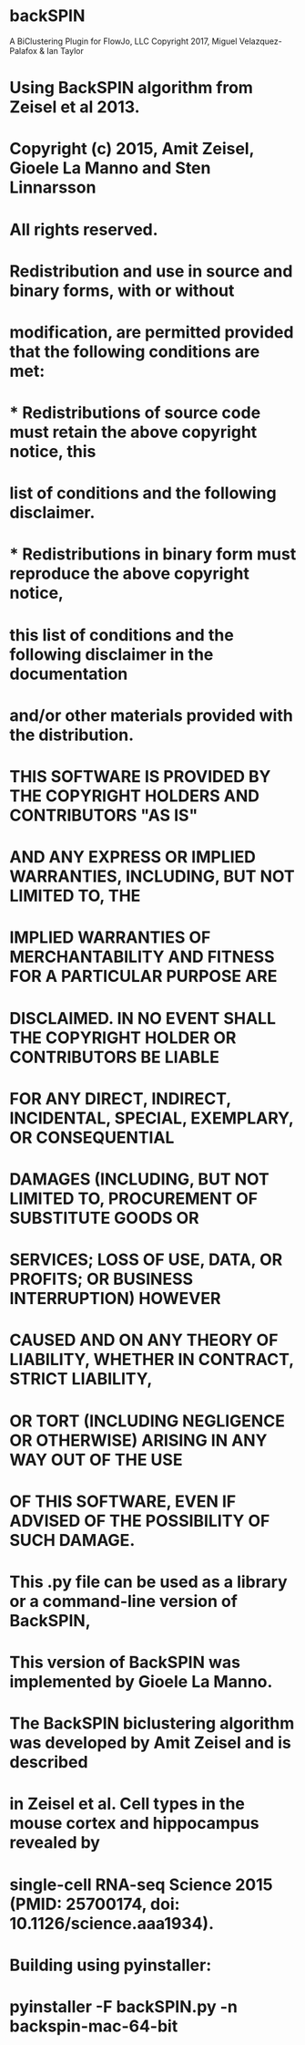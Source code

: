# backSPIN

A BiClustering Plugin for FlowJo, LLC
Copyright 2017, Miguel Velazquez-Palafox & Ian Taylor

# Using BackSPIN algorithm from Zeisel et al 2013. 

# Copyright (c) 2015, Amit Zeisel, Gioele La Manno and Sten Linnarsson
# All rights reserved.
#
# Redistribution and use in source and binary forms, with or without
# modification, are permitted provided that the following conditions are met:
#
# * Redistributions of source code must retain the above copyright notice, this
#   list of conditions and the following disclaimer.
#
# * Redistributions in binary form must reproduce the above copyright notice,
#   this list of conditions and the following disclaimer in the documentation
#   and/or other materials provided with the distribution.
#
# THIS SOFTWARE IS PROVIDED BY THE COPYRIGHT HOLDERS AND CONTRIBUTORS "AS IS"
# AND ANY EXPRESS OR IMPLIED WARRANTIES, INCLUDING, BUT NOT LIMITED TO, THE
# IMPLIED WARRANTIES OF MERCHANTABILITY AND FITNESS FOR A PARTICULAR PURPOSE ARE
# DISCLAIMED. IN NO EVENT SHALL THE COPYRIGHT HOLDER OR CONTRIBUTORS BE LIABLE
# FOR ANY DIRECT, INDIRECT, INCIDENTAL, SPECIAL, EXEMPLARY, OR CONSEQUENTIAL
# DAMAGES (INCLUDING, BUT NOT LIMITED TO, PROCUREMENT OF SUBSTITUTE GOODS OR
# SERVICES; LOSS OF USE, DATA, OR PROFITS; OR BUSINESS INTERRUPTION) HOWEVER
# CAUSED AND ON ANY THEORY OF LIABILITY, WHETHER IN CONTRACT, STRICT LIABILITY,
# OR TORT (INCLUDING NEGLIGENCE OR OTHERWISE) ARISING IN ANY WAY OUT OF THE USE
# OF THIS SOFTWARE, EVEN IF ADVISED OF THE POSSIBILITY OF SUCH DAMAGE.

# This .py file can be used as a library or a command-line version of BackSPIN, 
# This version of BackSPIN was implemented by Gioele La Manno.
# The BackSPIN biclustering algorithm was developed by Amit Zeisel and is described
# in Zeisel et al. Cell types in the mouse cortex and hippocampus revealed by 
# single-cell RNA-seq Science 2015 (PMID: 25700174, doi: 10.1126/science.aaa1934). 
#
# Building using pyinstaller:
# pyinstaller -F backSPIN.py -n backspin-mac-64-bit
#
